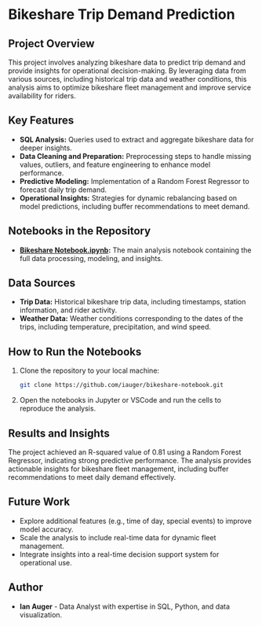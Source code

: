 # Bikeshare Trip Demand Prediction

## Project Overview

This project involves analyzing bikeshare data to predict trip demand and provide insights for operational decision-making. By leveraging data from various sources, including historical trip data and weather conditions, this analysis aims to optimize bikeshare fleet management and improve service availability for riders.

## Key Features

- **SQL Analysis:** Queries used to extract and aggregate bikeshare data for deeper insights.
- **Data Cleaning and Preparation:** Preprocessing steps to handle missing values, outliers, and feature engineering to enhance model performance.
- **Predictive Modeling:** Implementation of a Random Forest Regressor to forecast daily trip demand.
- **Operational Insights:** Strategies for dynamic rebalancing based on model predictions, including buffer recommendations to meet demand.

## Notebooks in the Repository

- **[Bikeshare Notebook.ipynb]([./Bikeshare%20Notebook.ipynb](https://github.com/iauger/bikeshare-notebook/blob/master/Portfolio%20Projects/Bikeshare%20Notebook.ipynb)):** The main analysis notebook containing the full data processing, modeling, and insights.

## Data Sources

- **Trip Data:** Historical bikeshare trip data, including timestamps, station information, and rider activity.
- **Weather Data:** Weather conditions corresponding to the dates of the trips, including temperature, precipitation, and wind speed.

## How to Run the Notebooks

1. Clone the repository to your local machine:
    ```bash
    git clone https://github.com/iauger/bikeshare-notebook.git
    ```
2. Open the notebooks in Jupyter or VSCode and run the cells to reproduce the analysis.

## Results and Insights

The project achieved an R-squared value of 0.81 using a Random Forest Regressor, indicating strong predictive performance. The analysis provides actionable insights for bikeshare fleet management, including buffer recommendations to meet daily demand effectively.

## Future Work

- Explore additional features (e.g., time of day, special events) to improve model accuracy.
- Scale the analysis to include real-time data for dynamic fleet management.
- Integrate insights into a real-time decision support system for operational use.

## Author

- **Ian Auger** - Data Analyst with expertise in SQL, Python, and data visualization.
